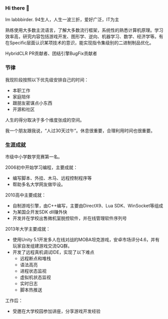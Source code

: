 ### Hi there 👋

Im labbbirder. 94生人，人生一波三折，爱好广泛，IT为主

熟练使用大多数主流语言，了解大多数流行框架，系统性的熟悉计算机原理。学习效率高，研究内容包括游戏开发、图形学、逆向、机器学习、数学、经济学等。有在Specific层面认识某项技术的意识，能实现指令集级别的二进制制品优化。

HybridCLR PR贡献者、团结引擎BugFix贡献者

### 节律

我现阶段按照以下优先级安排自己的时间：
* 本职工作
* 家庭陪伴
* 跟朋友密谋点小东西
* 开源和社区

人生的得分取决于多个维度张成的空间。

我一个朋友跟我说，“人过30天过午”。休息很重要，合理利用时间也很重要。

### 生涯成就

市级中小学数学竞赛第一名。

2006初中开始学习编程，主要成就：
* 编写脚本、外挂、木马、远程控制程序等
* 帮助多名大学网友做毕设。

2010高中主要成就：
* 自制游戏引擎，由C++编写，主要由DirectX9、Lua SDK、WinSocket等组成
* 为某国企开发SDK dll赚外快
* 开发并在学校出售微机室脱控软件，并在线管理软件序列号

2013年大学主要成就：
* 使用Unity 5.1开发多人在线对战的MOBA坦克游戏，安卓市场评分4.6，并有玩家自发组建游戏交流QQ群。
* 开发了远程真机调试IDE，实现了以下难点
  * 远程断点和堆栈
  * 语法高亮
  * 进程状态监视
  * 虚拟机状态监视
  * 实时日志
  * 脚本热推送
 
工作后：
* 受邀在大学校园参加讲座，分享游戏开发经验
